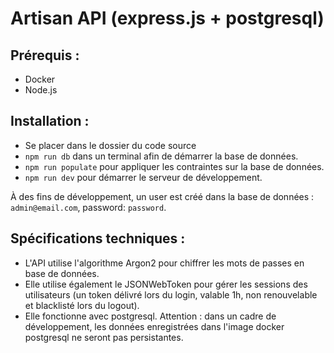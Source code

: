 # Artisan API (express.js + postgresql)

## Prérequis :

- Docker
- Node.js

## Installation :

- Se placer dans le dossier du code source
- `npm run db` dans un terminal afin de démarrer la base de données.
- `npm run populate` pour appliquer les contraintes sur la base de données.
- `npm run dev` pour démarrer le serveur de développement.

À des fins de développement, un user est créé dans la base de données : `admin@email.com`, password: `password`.

## Spécifications techniques :

- L'API utilise l'algorithme Argon2 pour chiffrer les mots de passes en base de données.
- Elle utilise également le JSONWebToken pour gérer les sessions des utilisateurs (un token délivré lors du login, valable 1h, non renouvelable et blacklisté lors du logout).
- Elle fonctionne avec postgresql. Attention : dans un cadre de développement, les données enregistrées dans l'image docker postgresql ne seront pas persistantes.
